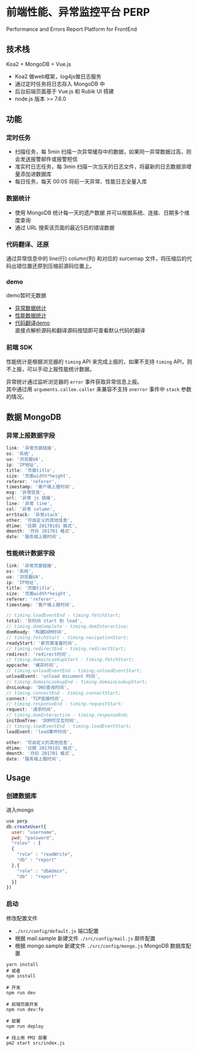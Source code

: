 # 前端性能、异常监控平台 PERP

Performance and Errors Report Platform for FrontEnd

## 技术栈
Koa2 + MongoDB + Vue.js

* Koa2 做web框架，log4js做日志服务
* 通过定时任务将日志存入 MongoDB 中
* 后台前端页面基于 Vue.js 和 Rubik UI 搭建
* node.js 版本 >= 7.6.0

## 功能

### 定时任务

* 扫描任务，每 5min 扫描一次异常缓存中的数据，如果同一异常数据过高，则会发送报警邮件或报警短信
* 准实时日志任务，每 3min 扫描一次当天的日志文件，将最新的日志数据添增量添加进数据库
* 每日任务，每天 00:05 将前一天异常、性能日志全量入库

### 数据统计

* 使用 MongoDB 统计每一天的遗产数据 并可以根据系统、连接、日期多个维度查询
* 通过 URL 搜索该页面的最近5日的错误数据

### 代码翻译、还原

通过异常信息中的 line(行) column(列) 和对应的 surcemap 文件，将压缩后的代码出错位置还原到压缩前源码位置上。

### demo

demo暂时无数据

* [异常数据统计](http://perp.ccforward.net/) 
* [性能数据统计](http://perp.ccforward.net/#/performance)
* [代码翻译demo](http://perp.ccforward.net/translate)  
  直接点解析源码和翻译源码按钮即可查看默认代码的翻译

### 前端 SDK

性能统计是根据浏览器的 `timing` API 来完成上报的，如果不支持 `timing` API，则不上报，可以手动上报性能统计数据。

异常统计通过监听浏览器的 `error` 事件获取异常信息上报。  
其中通过用 `arguments.callee.caller` 来兼容不支持 `onerror` 事件中 `stack` 参数的情况。

## 数据 MongoDB

### 异常上报数据字段

``` js
link: '异常页面链接',
os: '系统',
ua: '浏览器UA',
ip: 'IP地址',
title: '页面title',
size: '页面width*height',
referer: 'referer',
timestamp: '客户端上报时间',
msg: '异常信息',
url: '异常 js 链接',
line: '异常 line',
col: '异常 column',
errStack: '异常stack',
other: '可自定义的其他信息',
dtime: '日期 20170101 格式',
dmonth: '月份 201701 格式',
date: '服务端上报时间',
```

### 性能统计数据字段

```js
link: '异常页面链接',
os: '系统',
ua: '浏览器UA',
ip: 'IP地址',
title: '页面title',
size: '页面width*height',
referer: 'referer',
timestamp: '客户端上报时间',

// timing.loadEventEnd - timing.fetchStart;
total: '总时间 start 到 load',
// timing.domComplete - timing.domInteractive;
domReady: '构建DOM时间',
// timing.fetchStart - timing.navigationStart;
readyStart: '新页面准备时间',
// timing.redirectEnd - timing.redirectStart;
redirect: 'redirect时间',
// timing.domainLookupStart - timing.fetchStart;
appcache: '缓存时间',
// timing.unloadEventEnd - timing.unloadEventStart;
unloadEvent: 'unload document 时间',
// timing.domainLookupEnd - timing.domainLookupStart;
dnsLookup: 'DNS查询时间',
// timing.connectEnd - timing.connectStart;
connect: 'TCP连接时间',
// timing.responseEnd - timing.requestStart;
request: '请求时间',
// timing.domInteractive - timing.responseEnd;
initDomTree: 'DOM可交互时间',
// timing.loadEventEnd - timing.loadEventStart;
loadEvent: 'load事件时间',

other: '可自定义的其他信息',
dtime: '日期 20170101 格式',
dmonth: '月份 201701 格式',
date: '服务端上报时间',
```

## Usage

### 创建数据库

进入mongo

```js
use perp
db.createUser({
  user: "username",
  pwd: "password",
  "roles" : [
  {
    "role" : "readWrite",
    "db" : "report"
  },{
    "role" : "dbAdmin",
    "db" : "report"
  }]
})
```

### 启动

修改配置文件 

* `./src/config/default.js` 端口配置
* 根据 mail.sample 新建文件 `./src/config/mail.js` 邮件配置
* 根据 mongo.sample 新建文件 `./src/config/mongo.js` MongoDB 数据库配置

```shell
yarn install 
# 或者
npm install

# 开发
npm run dev

# 前端页面开发
npm run dev:fe

# 部署
npm run deploy

# 线上用 PM2 部署
pm2 start src/index.js
```





